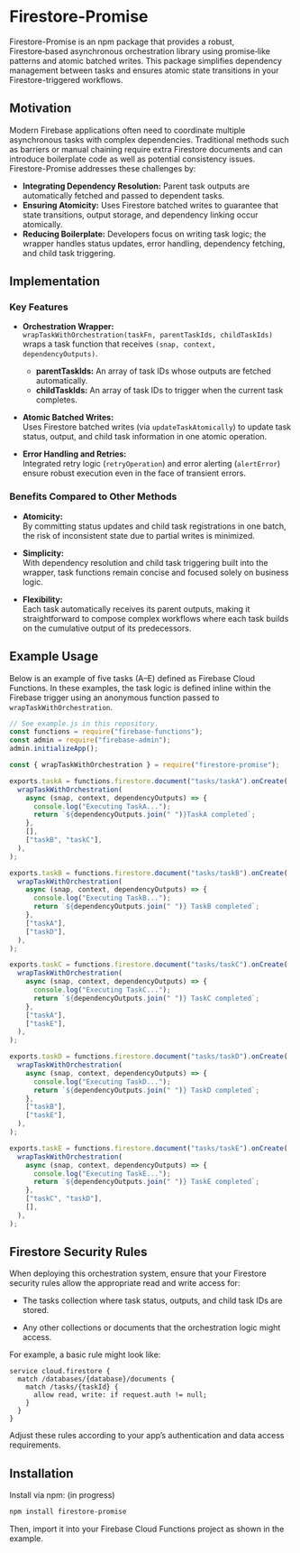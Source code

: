 # Firestore-Promise

Firestore-Promise is an npm package that provides a robust, Firestore‑based asynchronous orchestration library using promise‑like patterns and atomic batched writes. This package simplifies dependency management between tasks and ensures atomic state transitions in your Firestore-triggered workflows.

## Motivation

Modern Firebase applications often need to coordinate multiple asynchronous tasks with complex dependencies. Traditional methods such as barriers or manual chaining require extra Firestore documents and can introduce boilerplate code as well as potential consistency issues. Firestore-Promise addresses these challenges by:

- **Integrating Dependency Resolution:** Parent task outputs are automatically fetched and passed to dependent tasks.
- **Ensuring Atomicity:** Uses Firestore batched writes to guarantee that state transitions, output storage, and dependency linking occur atomically.
- **Reducing Boilerplate:** Developers focus on writing task logic; the wrapper handles status updates, error handling, dependency fetching, and child task triggering.

## Implementation

### Key Features

- **Orchestration Wrapper:**  
  `wrapTaskWithOrchestration(taskFn, parentTaskIds, childTaskIds)` wraps a task function that receives `(snap, context, dependencyOutputs)`.

  - **parentTaskIds:** An array of task IDs whose outputs are fetched automatically.
  - **childTaskIds:** An array of task IDs to trigger when the current task completes.

- **Atomic Batched Writes:**  
  Uses Firestore batched writes (via `updateTaskAtomically`) to update task status, output, and child task information in one atomic operation.

- **Error Handling and Retries:**  
  Integrated retry logic (`retryOperation`) and error alerting (`alertError`) ensure robust execution even in the face of transient errors.

### Benefits Compared to Other Methods

- **Atomicity:**  
  By committing status updates and child task registrations in one batch, the risk of inconsistent state due to partial writes is minimized.

- **Simplicity:**  
  With dependency resolution and child task triggering built into the wrapper, task functions remain concise and focused solely on business logic.

- **Flexibility:**  
  Each task automatically receives its parent outputs, making it straightforward to compose complex workflows where each task builds on the cumulative output of its predecessors.

## Example Usage

Below is an example of five tasks (A–E) defined as Firebase Cloud Functions. In these examples, the task logic is defined inline within the Firebase trigger using an anonymous function passed to `wrapTaskWithOrchestration`.

```js
// See example.js in this repository.
const functions = require("firebase-functions");
const admin = require("firebase-admin");
admin.initializeApp();

const { wrapTaskWithOrchestration } = require("firestore-promise");

exports.taskA = functions.firestore.document("tasks/taskA").onCreate(
  wrapTaskWithOrchestration(
    async (snap, context, dependencyOutputs) => {
      console.log("Executing TaskA...");
      return `${dependencyOutputs.join(" ")}TaskA completed`;
    },
    [],
    ["taskB", "taskC"],
  ),
);

exports.taskB = functions.firestore.document("tasks/taskB").onCreate(
  wrapTaskWithOrchestration(
    async (snap, context, dependencyOutputs) => {
      console.log("Executing TaskB...");
      return `${dependencyOutputs.join(" ")} TaskB completed`;
    },
    ["taskA"],
    ["taskD"],
  ),
);

exports.taskC = functions.firestore.document("tasks/taskC").onCreate(
  wrapTaskWithOrchestration(
    async (snap, context, dependencyOutputs) => {
      console.log("Executing TaskC...");
      return `${dependencyOutputs.join(" ")} TaskC completed`;
    },
    ["taskA"],
    ["taskE"],
  ),
);

exports.taskD = functions.firestore.document("tasks/taskD").onCreate(
  wrapTaskWithOrchestration(
    async (snap, context, dependencyOutputs) => {
      console.log("Executing TaskD...");
      return `${dependencyOutputs.join(" ")} TaskD completed`;
    },
    ["taskB"],
    ["taskE"],
  ),
);

exports.taskE = functions.firestore.document("tasks/taskE").onCreate(
  wrapTaskWithOrchestration(
    async (snap, context, dependencyOutputs) => {
      console.log("Executing TaskE...");
      return `${dependencyOutputs.join(" ")} TaskE completed`;
    },
    ["taskC", "taskD"],
    [],
  ),
);
```

## Firestore Security Rules

When deploying this orchestration system, ensure that your Firestore security rules allow the appropriate read and write access for:

- The tasks collection where task status, outputs, and child task IDs are stored.

- Any other collections or documents that the orchestration logic might access.

For example, a basic rule might look like:

```firestore
service cloud.firestore {
  match /databases/{database}/documents {
    match /tasks/{taskId} {
      allow read, write: if request.auth != null;
    }
  }
}
```

Adjust these rules according to your app’s authentication and data access requirements.

## Installation

Install via npm: (in progress)

```bash
npm install firestore-promise
```

Then, import it into your Firebase Cloud Functions project as shown in the example.

```

```
